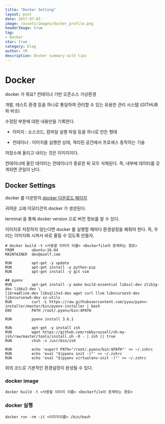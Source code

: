 ```yaml
---
title: "Docker Setting"
layout: post
date: 2017-07-03
image: /assets/images/docker_profile.png
headerImage: true
tag:
- Docker
star: true
category: blog
author: YM
description: Docker summary with tips
---
```


# Docker

docker 가 뭐요? 컨테이너 기반 오픈소스 가상환경

개발, 테스트 환경 등을 하나로 통일하여 관리할 수 있는 유용한 관리 시스템 (GITHUB와 비슷)

수정된 부분에 대한 내용만을 기록한다.


* 이미지 : 소스코드, 컴파일 실행 파일 등을 하나로 만든 형태

* 컨테이너 : 이미지를 실행한 상태, 격리된 공간에서 프로세스 동작하는 기술

저장소에 올리고 내리는 것은 이미지이다.

컨테이너에 올린 데이터는 컨테이너가 종료한 뒤 모두 삭제된다. 즉, 내부에 데이터를 갖게되면 큰일이 난다.

## Docker Settings

docker 를 다운받자.[docker 다운로드 페이지](https://docs.docker.com/docker-for-mac/install/)

귀여운 고래 이모티콘의 docker 가 생성된다.

terminal 을 통해 docker version 으로 버전 정보를 알 수 있다.

이미지로 저장하지 않는다면 docker 를 실행할 때마다 환경설정을 해줘야 한다. 즉, 우리는 이미지화 시켜서 바로 올릴 수 있도록 만들자.

```
# docker build -t <사용할 이미지 이름> <Dockerfile이 존재하는 경로>
FROM        ubuntu:16.04
MAINTAINER  dev@azelf.com

RUN         apt-get -y update
RUN         apt-get install -y python-pip
RUN         apt-get install -y git vim

## pyenv
RUN         apt-get install -y make build-essential libssl-dev zlib1g-dev libbz2-dev \
libreadline-dev libsqlite3-dev wget curl llvm libncurses5-dev libncursesw5-dev xz-utils
RUN         curl -L https://raw.githubusercontent.com/yyuu/pyenv-installer/master/bin/pyenv-installer | bash
ENV         PATH /root/.pyenv/bin:$PATH

RUN         pyenv install 3.6.1

RUN         apt-get -y install zsh
RUN         wget https://github.com/robbyrussell/oh-my-zsh/raw/master/tools/install.sh -O - | zsh || true
RUN         chsh -s /usr/bin/zsh

RUN         echo 'export PATH="/root/.pyenv/bin:$PATH"' >> ~/.zshrc
RUN         echo 'eval "$(pyenv init -)"' >> ~/.zshrc
RUN         echo 'eval "$(pyenv virtualenv-init -)"' >> ~/.zshrc
```

위의 코드로 기본적인 환경설정이 완성될 수 있다.

### docker image

```
docker build -t <사용할 이미지 이름> <Dockerfile이 존재하는 경로>
```

### docker 실행

```
docker run -rm -it <이미지이름> /bin/bash
```
